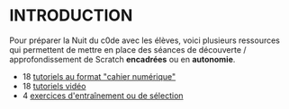 # INTRODUCTION

Pour préparer la Nuit du c0de avec les élèves, voici plusieurs ressources qui permettent de mettre en place des séances de découverte / approfondissement de Scratch **encadrées** ou en **autonomie**.

* 18 [tutoriels au format "cahier numérique"](/DOCUMENTATION/SCRATCH02-cahiers-numeriques-scratch)
* 18 [tutoriels vidéo](/DOCUMENTATION/SCRATCH/03-videos/)
* 4 [exercices d'entraînement ou de sélection](/DOCUMENTATION/SCRATCH/04-entrainements-selections/)
